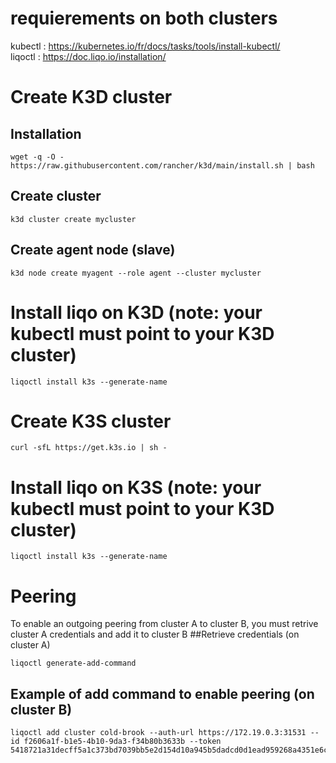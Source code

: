 # requierements on both clusters
kubectl : https://kubernetes.io/fr/docs/tasks/tools/install-kubectl/ <br />
liqoctl : https://doc.liqo.io/installation/

# Create K3D cluster
## Installation
```
wget -q -O - https://raw.githubusercontent.com/rancher/k3d/main/install.sh | bash
```
## Create cluster 
```
k3d cluster create mycluster
```
## Create agent node (slave)
```
k3d node create myagent --role agent --cluster mycluster
```
# Install liqo on K3D (note: your kubectl must point to your K3D cluster)
```
liqoctl install k3s --generate-name
```
# Create K3S cluster 
```
curl -sfL https://get.k3s.io | sh -
```
# Install liqo on K3S (note: your kubectl must point to your K3D cluster)
```
liqoctl install k3s --generate-name
```
# Peering
To enable an outgoing peering from cluster A to cluster B, you must retrive cluster A credentials and add it to cluster B
##Retrieve credentials (on cluster A)
```
liqoctl generate-add-command
```
## Example of add command to enable peering (on cluster B)
```
liqoctl add cluster cold-brook --auth-url https://172.19.0.3:31531 --id f2606a1f-b1e5-4b10-9da3-f34b80b3633b --token 5418721a31decff5a1c373bd7039bb5e2d154d10a945b5dadcd0d1ead959268a4351e6c902f4b3149a7073674721620494e37da861a083d57ff2a133d834a178
```
